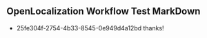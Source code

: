 ## OpenLocalization Workflow Test MarkDown
* 25fe304f-2754-4b33-8545-0e949d4a12bd 
thanks!<!--HONumber=Mar16_HO2-->
